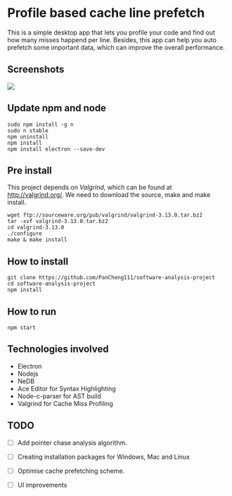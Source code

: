 # Profile based cache line prefetch

This is a simple desktop app that lets you profile your code and find out how many misses happend per line.
Besides, this app can help you auto prefetch some important data, which can improve the overall performance.

## Screenshots
![](./screenshots/demo.gif)

## Update npm and node
```
sudo npm install -g n
sudo n stable
npm uninstall
npm install
npm install electron --save-dev
```

## Pre install
This project depends on *Valgrind*, which can be found at http://valgrind.org/.
We need to download the source, make and make install.
```
wget ftp://sourceware.org/pub/valgrind/valgrind-3.13.0.tar.bz2
tar -xvf valgrind-3.13.0.tar.bz2
cd valgrind-3.13.0
./configure
make & make install
```

## How to install
```
git clone https://github.com/PanCheng111/software-analysis-project
cd software-analysis-project
npm install
```

## How to run

```
npm start
```
## Technologies involved

+ Electron
+ Nodejs
+ NeDB
+ Ace Editor for Syntax Highlighting 
+ Node-c-parser for AST build
+ Valgrind for Cache Miss Profiling

## TODO

- [ ] Add pointer chase analysis algorithm.

- [ ] Creating installation packages for Windows, Mac and Linux

- [ ] Optimise cache prefetching scheme.

- [ ] UI improvements
